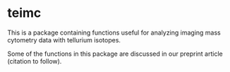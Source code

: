 # teimc

This is a package containing functions useful for analyzing imaging mass cytometry data with tellurium isotopes. 

Some of the functions in this package are discussed in our preprint article (citation to follow).